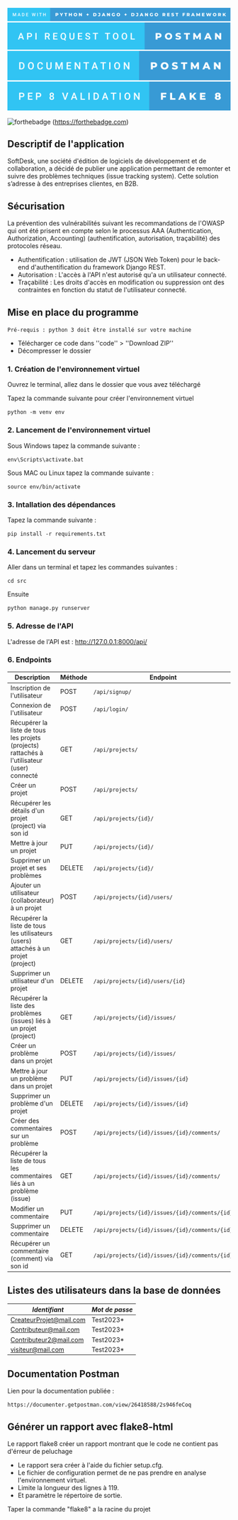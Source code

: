 ![Réalisé avec Python + Django + Django rest framwork](/src/softdesk/images/made-with-python-+-django-+-django-rest-framework.svg)
![API request avec Postman](/src/softdesk/images/api-request-tool-postman.svg)
![Documentation avec Postman](/src/softdesk/images/documentation-postman.svg)
![Validation PEP8 avec FLAKE8](/src/softdesk/images/pep-8-validation-flake-8.svg)

![forthebadge](https://forthebadge.com/images/badges/built-with-love.svg) (https://forthebadge.com)

## Descriptif de l'application

SoftDesk, une société d'édition de logiciels de développement et de collaboration, a décidé de publier une application permettant de remonter et suivre des problèmes techniques (issue tracking system).
Cette solution s’adresse à des entreprises clientes, en B2B.

## Sécurisation

La prévention des vulnérabilités suivant les recommandations de l'OWASP qui ont été prisent en compte selon le processus AAA (Authentication, Authorization, Accounting) (authentification, autorisation, traçabilité) des protocoles réseau.

- Authentification : utilisation de JWT (JSON Web Token) pour le back-end d'authentification du framework Django REST.
- Autorisation : L'accès à l'API n'est autorisé qu'a un utilisateur connecté.
- Traçabilité : Les droits d'accès en modification ou suppression ont des contraintes en fonction du statut de l'utilisateur connecté.


## Mise en place du programme

`Pré-requis : python 3 doit être installé sur votre machine`

- Télécharger ce code dans ''code'' > ''Download ZIP''
- Décompresser le dossier

### 1. Création de l'environnement virtuel

Ouvrez le terminal, allez dans le dossier que vous avez téléchargé

Tapez la commande suivante pour créer l'environnement virtuel

    python -m venv env

### 2. Lancement de l'environnement virtuel

Sous Windows tapez la commande suivante :

    env\Scripts\activate.bat

Sous MAC ou Linux tapez la commande suivante :

    source env/bin/activate

### 3. Intallation des dépendances

Tapez la commande suivante :

    pip install -r requirements.txt

### 4. Lancement du serveur

Aller dans un terminal et tapez les commandes suivantes :

    cd src

Ensuite 

    python manage.py runserver

### 5. Adresse de l'API

L'adresse de l'API est : 
    http://127.0.0.1:8000/api/


### 6. Endpoints

| Description                                                                                 | Méthode | Endpoint                                       |
| ------------------------------------------------------------------------------------------- | ------- | ---------------------------------------------- |
| Inscription de l'utilisateur                                                                | POST    | `/api/signup/`                                 |
| Connexion de l'utilisateur                                                                  | POST    | `/api/login/`                                  |
| Récupérer la liste de tous les projets (projects) rattachés à l'utilisateur (user) connecté | GET     | `/api/projects/`                               |
| Créer un projet                                                                             | POST    | `/api/projects/`                               |
| Récupérer les détails d'un projet (project) via son id                                      | GET     | `/api/projects/{id}/`                          |
| Mettre à jour un projet                                                                     | PUT     | `/api/projects/{id}/`                          |
| Supprimer un projet et ses problèmes                                                        | DELETE  | `/api/projects/{id}/`                          |
| Ajouter un utilisateur (collaborateur) à un projet                                          | POST    | `/api/projects/{id}/users/`                    |
| Récupérer la liste de tous les utilisateurs (users) attachés à un projet (project)          | GET     | `/api/projects/{id}/users/`                    |
| Supprimer un utilisateur d'un projet                                                        | DELETE  | `/api/projects/{id}/users/{id}`                |
| Récupérer la liste des problèmes (issues) liés à un projet (project)                        | GET     | `/api/projects/{id}/issues/`                   |
| Créer un problème dans un projet                                                            | POST    | `/api/projects/{id}/issues/`                   |
| Mettre à jour un problème dans un projet                                                    | PUT     | `/api/projects/{id}/issues/{id}`               |
| Supprimer un problème d'un projet                                                           | DELETE  | `/api/projects/{id}/issues/{id}`               |
| Créer des commentaires sur un problème                                                      | POST    | `/api/projects/{id}/issues/{id}/comments/`     |
| Récupérer la liste de tous les commentaires liés à un problème (issue)                      | GET     | `/api/projects/{id}/issues/{id}/comments/`     |
| Modifier un commentaire                                                                     | PUT     | `/api/projects/{id}/issues/{id}/comments/{id}` |
| Supprimer un commentaire                                                                    | DELETE  | `/api/projects/{id}/issues/{id}/comments/{id}` |
| Récupérer un commentaire (comment) via son id                                               | GET     | `/api/projects/{id}/issues/{id}/comments/{id}` |


## Listes des utilisateurs dans la base de données

| *Identifiant*            |   *Mot de passe*  |
|--------------------------|-------------------|
| CreateurProjet@mail.com  |     Test2023*     |
| Contributeur@mail.com    |     Test2023*     |
| Contributeur2@mail.com   |     Test2023*     |
| visiteur@mail.com        |     Test2023*     |


## Documentation Postman

Lien pour la documentation publiée :

    https://documenter.getpostman.com/view/26418588/2s946feCoq



## Générer un rapport avec flake8-html

Le rapport flake8 créer un rapport montrant que le code ne contient pas d'érreur de peluchage

- Le rapport sera créer à l'aide du fichier setup.cfg.
- Le fichier de configuration permet de ne pas prendre en analyse l'environnement virtuel.
- Limite la longueur des lignes à 119.
- Et paramètre le répertoire de sortie.

Taper la commande "flake8" a la racine du projet
